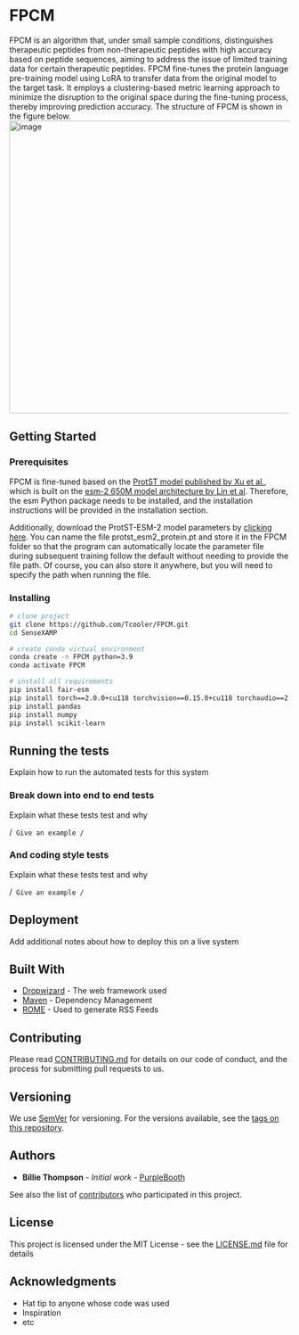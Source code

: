 # FPCM

FPCM is an algorithm that, under small sample conditions, distinguishes therapeutic peptides from non-therapeutic peptides with high accuracy based on peptide sequences, aiming to address the issue of limited training data for certain therapeutic peptides.
FPCM fine-tunes the protein language pre-training model using LoRA to transfer data from the original model to the target task. It employs a clustering-based metric learning approach to minimize the disruption to the original space during the fine-tuning process, thereby improving prediction accuracy. The structure of FPCM is shown in the figure below.
<img width="525" alt="image" src="https://github.com/user-attachments/assets/6e2952ec-3867-413c-abe9-bf0b388a171e" />

## Getting Started



### Prerequisites

FPCM is fine-tuned based on the [ProtST model published by Xu et al.](https://arxiv.org/abs/2301.12040), which is built on the [esm-2 650M model architecture by Lin et al](https://www.science.org/doi/10.1126/science.ade2574). Therefore, the esm Python package needs to be installed, and the installation instructions will be provided in the installation section.

Additionally, download the ProtST-ESM-2 model parameters by [clicking here](https://protsl.s3.us-east-2.amazonaws.com/checkpoints/protst_esm2.pth). You can name the file protst_esm2_protein.pt and store it in the FPCM folder so that the program can automatically locate the parameter file during subsequent training follow the default without needing to provide the file path. Of course, you can also store it anywhere, but you will need to specify the path when running the file.

### Installing
```bash
# clone project
git clone https://github.com/Tcooler/FPCM.git
cd SenseXAMP

# create conda virtual environment
conda create -n FPCM python=3.9 
conda activate FPCM

# install all requirements
pip install fair-esm
pip install torch==2.0.0+cu118 torchvision==0.15.0+cu118 torchaudio==2.0.0
pip install pandas
pip install numpy
pip install scikit-learn
```

## Running the tests

Explain how to run the automated tests for this system

### Break down into end to end tests

Explain what these tests test and why

/```
Give an example
/```

### And coding style tests

Explain what these tests test and why

/```
Give an example
/```

## Deployment

Add additional notes about how to deploy this on a live system

## Built With

* [Dropwizard](http://www.dropwizard.io/1.0.2/docs/) - The web framework used
* [Maven](https://maven.apache.org/) - Dependency Management
* [ROME](https://rometools.github.io/rome/) - Used to generate RSS Feeds

## Contributing

Please read [CONTRIBUTING.md](https://gist.github.com/PurpleBooth/b24679402957c63ec426) for details on our code of conduct, and the process for submitting pull requests to us.

## Versioning

We use [SemVer](http://semver.org/) for versioning. For the versions available, see the [tags on this repository](https://github.com/your/project/tags). 

## Authors

* **Billie Thompson** - *Initial work* - [PurpleBooth](https://github.com/PurpleBooth)

See also the list of [contributors](https://github.com/your/project/contributors) who participated in this project.

## License

This project is licensed under the MIT License - see the [LICENSE.md](LICENSE.md) file for details

## Acknowledgments

* Hat tip to anyone whose code was used
* Inspiration
* etc

